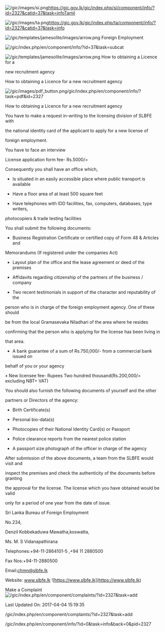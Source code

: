 <!-- Source: https://gic.gov.lk/gic/index.php/en/component/info/?id=2327&catid=37&task=info -->

![/gic/images/si.png](/gic/images/si.png)https://gic.gov.lk/gic/index.php/si/component/info/?id=2327&catid=37&task=infoTamil

![/gic/images/ta.png](/gic/images/ta.png)https://gic.gov.lk/gic/index.php/ta/component/info/?id=2327&catid=37&task=info

![/gic/templates/jamesolite/images/arrow.png](/gic/templates/jamesolite/images/arrow.png) Foreign Employment

![/gic/index.php/en/component/info/?id=37&task=subcat](/gic/index.php/en/component/info/?id=37&task=subcat)

![/gic/templates/jamesolite/images/arrow.png](/gic/templates/jamesolite/images/arrow.png) How to obtaining a Licence for a

new recruitment agency

How to obtaining a Licence for a new recruitment agency

![/gic/images/pdf_button.png](/gic/images/pdf_button.png)/gic/index.php/en/component/info/?task=pdf&id=2327

How to obtaining a Licence for a new recruitment agency

You have to make a request in-writing to the licensing division of SLBFE with

the national identity card of the applicant to apply for a new license of

foreign employment.

You have to face an interview

License application form fee- Rs.5000/=

Consequently you shall have an office which,

 * Is situated in an easily accessible place where public transport is available

 * Have a floor area of at least 500 square feet

 * Have telephones with IDD facilities, fax, computers, databases, type writers,

 photocopiers & trade testing facilities

You shall submit the following documents:

 * Business Registration Certificate or certified copy of Form 48 & Articles and

 Memorandums (If registered under the companies Act)

 * Layout plan of the office and the lease agreement or deed of the premises

 * Affidavits regarding citizenship of the partners of the business / company

 * Two recent testimonials in support of the character and reputability of the

 person who is in charge of the foreign employment agency. One of these should

 be from the local Gramasevaka Niladhari of the area where he resides

 confirming that the person who is applying for the license has been living in

 that area.

 * A bank guarantee of a sum of Rs.750,000/- from a commercial bank issued on

 behalf of you or your agency

• New licensee fee- Rupees Two hundred thousand(Rs.200,000/= excluding NBT+ VAT)

You should also furnish the following documents of yourself and the other

partners or Directors of the agency:

 * Birth Certificate(s)

 * Personal bio-data(s)

 * Photocopies of their National Identity Card(s) or Passport

 * Police clearance reports from the nearest police station

 * A passport size photograph of the officer in charge of the agency

After submission of the above documents, a team from the SLBFE would visit and

inspect the premises and check the authenticity of the documents before granting

the approval for the license. The license which you have obtained would be valid

only for a period of one year from the date of issue.

Sri Lanka Bureau of Foreign Employment

No.234,

Denzil Kobbekaduwa Mawatha,koswatta,

Ms. M. S Vidanapathirana

Telephones:+94-11-2864101-5 ,+94 11 2880500

Fax Nos:+94-11-2880500

Email:chmn@slbfe.lk

Website: www.slbfe.lk ![https://www.slbfe.lk](https://www.slbfe.lk)

Make a Complaint ![/gic/index.php/en/component/complaints/?id=2327&task=add](/gic/index.php/en/component/complaints/?id=2327&task=add)

Last Updated On: 2017-04-04 15:19:35

/gic/index.php/en/component/complaints/?id=2327&task=add

/gic/index.php/en/component/info/?id=0&task=info&back=0&pid=2327